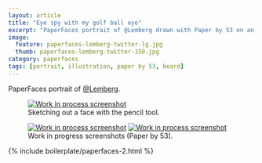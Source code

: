 ```yaml
---
layout: article
title: "Eye spy with my golf ball eye"
excerpt: "PaperFaces portrait of @Lemberg drawn with Paper by 53 on an iPad."
image: 
  feature: paperfaces-lemberg-twitter-lg.jpg
  thumb: paperfaces-lemberg-twitter-150.jpg
category: paperfaces
tags: [portrait, illustration, paper by 53, beard]
---
```


PaperFaces portrait of [@Lemberg](http://twitter.com/lemberg).

<figure>
	<a href="{{ site.url }}/images/paperfaces-lemberg-process-1-lg.jpg"><img src="{{ site.url }}/images/paperfaces-lemberg-process-1-750.jpg" alt="Work in process screenshot"></a>
	<figcaption>Sketching out a face with the pencil tool.</figcaption>
</figure>

<figure class="half">
	<a href="{{ site.url }}/images/paperfaces-lemberg-process-2-lg.jpg"><img src="{{ site.url }}/images/paperfaces-lemberg-process-2-600.jpg" alt="Work in process screenshot"></a>
	<a href="{{ site.url }}/images/paperfaces-lemberg-process-3-lg.jpg"><img src="{{ site.url }}/images/paperfaces-lemberg-process-3-600.jpg" alt="Work in process screenshot"></a>
	<figcaption>Work in progress screenshots (Paper by 53).</figcaption>
</figure>

{% include boilerplate/paperfaces-2.html %}
